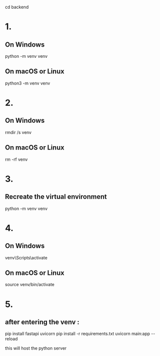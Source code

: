 cd backend

# 1.

## On Windows

python -m venv venv

## On macOS or Linux

python3 -m venv venv

# 2.

## On Windows

rmdir /s venv

## On macOS or Linux

rm -rf venv

# 3.

## Recreate the virtual environment

python -m venv venv

# 4.

## On Windows

venv\Scripts\activate

## On macOS or Linux

source venv/bin/activate

# 5.

## after entering the venv :

pip install fastapi uvicorn
pip install -r requirements.txt
uvicorn main:app --reload

this will host the python server
